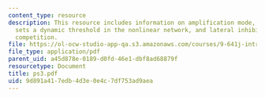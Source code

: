 ```yaml
---
content_type: resource
description: This resource includes information on amplification mode, global inhibition
  sets a dynamic threshold in the nonlinear network, and lateral inhibition mediates
  competition.
file: https://ol-ocw-studio-app-qa.s3.amazonaws.com/courses/9-641j-introduction-to-neural-networks-spring-2005/9d891a417edb4d3e0e4c7df753ad9aea_ps3.pdf
file_type: application/pdf
parent_uid: a45d878e-0189-d0fd-46e1-dbf8ad68879f
resourcetype: Document
title: ps3.pdf
uid: 9d891a41-7edb-4d3e-0e4c-7df753ad9aea
---
```

